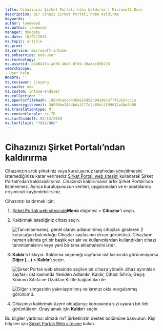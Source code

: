 ```yaml
---
title: Cihazınızı Şirket Portalı’ndan kaldırma | Microsoft Docs
description: Bir cihazı Şirket Portalı’ndan kaldırma
keywords: ''
author: lenewsad
ms.author: lanewsad
manager: dougeby
ms.date: 10/07/2018
ms.topic: article
ms.prod: ''
ms.service: microsoft-intune
ms.subservice: end-user
ms.technology: ''
ms.assetid: e240419a-a836-4be3-8fd9-39a4ec890226
searchScope:
- User help
ROBOTS: ''
ms.reviewer: jieyang
ms.suite: ems
ms.custom: intune-enduser
ms.collection: ''
ms.openlocfilehash: 1d8b05a5cd4398026d58c04199caf7f63567cc1e
ms.sourcegitcommit: 3d895be2844bda2177c2c85dc2f09612a1be5490
ms.translationtype: MT
ms.contentlocale: tr-TR
ms.lasthandoff: 03/13/2020
ms.locfileid: "79327966"
---
```

# <a name="remove-your-device-from-the-company-portal"></a>Cihazınızı Şirket Portalı’ndan kaldırırma

Cihazınızın artık şirketiniz veya kuruluşunuz tarafından yönetilmesini istemediğinize karar verirseniz [Şirket Portalı web sitesini](https://go.microsoft.com/fwlink/?linkid=2010980) kullanarak Şirket Portalı’ndan kaldırabilirsiniz. Cihazınızı kaldırırsanız artık Şirket Portalı’nda listelenmez. Ayrıca kuruluşunuzun verileri, uygulamaları ve e-postalarına erişiminizi kaybedebilirsiniz.

Cihazınızı kaldırmak için:

1. [Şirket Portalı web sitesinde](https://portal.manage.microsoft.com)__Menü__ düğmesi > __Cihazlar__’ı seçin.  

2. Kaldırmak istediğiniz cihazı seçin.  

    ![Tanımlanmamış, genel olarak adlandırılmış cihazları gösteren 2 kutucuğun bulunduğu Cihazlar sayfasının ekran görüntüsü. Cihazların hemen altında gri bir başlık yer alır ve kullanıcılardan kullandıkları cihazı tanımlamalarını veya yeni bir tane eklemelerini ister.](./media/rename-reset-device-step2-1808.png) 

3. **Kaldır**’a tıklayın. Kaldırma seçeneği sayfanın üst kısmında görünmüyorsa **Diğer (...)**  > **Kaldır**’ı seçin.  

   ![Şirket Portalı web sitesinde seçilen bir cihaza yönelik cihaz ayrıntıları sayfası; üst kısmında Yeniden Adlandır, Kaldır, Cihazı Sıfırla, Geçiş Kodunu Sıfırla ve Uzaktan Kilitle bağlantıları ile. ](./media/rename-reset-device-1808.png)  
  

    ![Diğer simgesinin yakınlaştırılmış ve kırmızı okla vurgulanmış görünümü.](./media/rename-reset-device-step3-more-1808.png)   

4. Cihazınızı kaldırmak üzere olduğunuz konusunda sizi uyaran bir ileti görüntülenir. Onaylamak için **Kaldır**’ı seçin.  

Bu bilgiler yardımcı olmadı mı? Şirketinizin destek bölümüne başvurun. Kişi bilgileri için [Şirket Portalı Web sitesine](https://go.microsoft.com/fwlink/?linkid=2010980) bakın.

